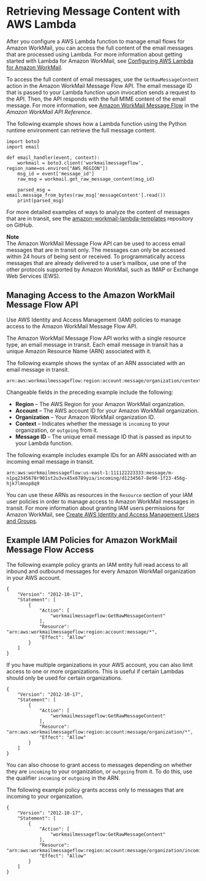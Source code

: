 # Retrieving Message Content with AWS Lambda<a name="lambda-content"></a>

After you configure a AWS Lambda function to manage email flows for Amazon WorkMail, you can access the full content of the email messages that are processed using Lambda\. For more information about getting started with Lambda for Amazon WorkMail, see [Configuring AWS Lambda for Amazon WorkMail](lambda.md)\.

To access the full content of email messages, use the `GetRawMessageContent` action in the Amazon WorkMail Message Flow API\. The email message ID that is passed to your Lambda function upon invocation sends a request to the API\. Then, the API responds with the full MIME content of the email message\. For more information, see [Amazon WorkMail Message Flow](https://docs.aws.amazon.com/workmail/latest/APIReference/API_Operations_Amazon_WorkMail_Message_Flow.html) in the *Amazon WorkMail API Reference*\.

The following example shows how a Lambda function using the Python runtime environment can retrieve the full message content\.

```
import boto3
import email

def email_handler(event, context):
    workmail = boto3.client('workmailmessageflow', region_name=os.environ["AWS_REGION"])
    msg_id = event['message_id']
    raw_msg = workmail.get_raw_message_content(msg_id)

    parsed_msg = email.message_from_bytes(raw_msg['messageContent'].read())
    print(parsed_msg)
```

For more detailed examples of ways to analyze the content of messages that are in transit, see the [amazon\-workmail\-lambda\-templates](https://github.com/aws-samples/amazon-workmail-lambda-templates) repository on GitHub\.

**Note**  
The Amazon WorkMail Message Flow API can be used to access email messages that are in transit only\. The messages can only be accessed within 24 hours of being sent or received\. To programmatically access messages that are already delivered to a user’s mailbox, use one of the other protocols supported by Amazon WorkMail, such as IMAP or Exchange Web Services \(EWS\)\.

## Managing Access to the Amazon WorkMail Message Flow API<a name="lambda-content-access"></a>

Use AWS Identity and Access Management \(IAM\) policies to manage access to the Amazon WorkMail Message Flow API\.

The Amazon WorkMail Message Flow API works with a single resource type, an email message in transit\. Each email message in transit has a unique Amazon Resource Name \(ARN\) associated with it\.

The following example shows the syntax of an ARN associated with an email message in transit\.

```
arn:aws:workmailmessageflow:region:account:message/organization/context/messageID
```

Changeable fields in the preceding example include the following:
+ **Region** – The AWS Region for your Amazon WorkMail organization\.
+ **Account** – The AWS account ID for your Amazon WorkMail organization\.
+ **Organization** – Your Amazon WorkMail organization ID\.
+ **Context** – Indicates whether the message is `incoming` to your organization, or `outgoing` from it\.
+ **Message ID** – The unique email message ID that is passed as input to your Lambda function\.

The following example includes example IDs for an ARN associated with an incoming email message in transit\.

```
arn:aws:workmailmessageflow:us-east-1:111122223333:message/m-n1pq2345678r901st2u3vx45x6789yza/incoming/d1234567-8e90-1f23-456g-hjk7lmnop8q9
```

You can use these ARNs as resources in the `Resource` section of your IAM user policies in order to manage access to Amazon WorkMail messages in transit\. For more information about granting IAM users permissions for Amazon WorkMail, see [Create AWS Identity and Access Management Users and Groups](prereqs.md#iam_users_groups)\.

## Example IAM Policies for Amazon WorkMail Message Flow Access<a name="lambda-content-policies"></a>

The following example policy grants an IAM entity full read access to all inbound and outbound messages for every Amazon WorkMail organization in your AWS account\.

```
{
    "Version": "2012-10-17",
    "Statement": [
        {
            "Action": [
                "workmailmessageflow:GetRawMessageContent"
            ],
            "Resource": "arn:aws:workmailmessageflow:region:account:message/*",
            "Effect": "Allow"
        }
    ]
}
```

If you have multiple organizations in your AWS account, you can also limit access to one or more organizations\. This is useful if certain Lambdas should only be used for certain organizations\.

```
{
    "Version": "2012-10-17",
    "Statement": [
        {
            "Action": [
                "workmailmessageflow:GetRawMessageContent"
            ],
            "Resource": "arn:aws:workmailmessageflow:region:account:message/organization/*",
            "Effect": "Allow"
        }
    ]
}
```

You can also choose to grant access to messages depending on whether they are `incoming` to your organization, or `outgoing` from it\. To do this, use the qualifier `incoming` or `outgoing` in the ARN\. 

The following example policy grants access only to messages that are incoming to your organization\.

```
{
    "Version": "2012-10-17",
    "Statement": [
        {
            "Action": [
                "workmailmessageflow:GetRawMessageContent"
            ],
            "Resource": "arn:aws:workmailmessageflow:region:account:message/organization/incoming/*",
            "Effect": "Allow"
        }
    ]
}
```